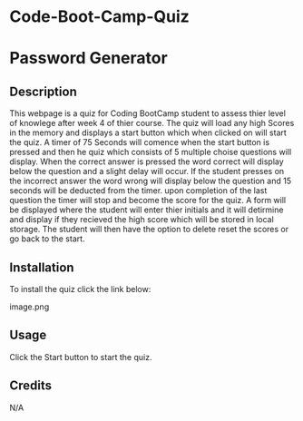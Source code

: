 # Code-Boot-Camp-Quiz

# Password Generator

## Description

This webpage is a quiz for Coding BootCamp student to assess thier level of knowlege after week 4 of thier course. The quiz will load any high Scores in the memory and displays a start button which when clicked on will start the quiz. A timer of 75 Seconds will comence when the start button is pressed and then he quiz which consists of 5 multiple choise questions will display. When the correct answer is pressed the word correct will display below the question and a slight delay will occur. If the student presses on the incorrect answer the word wrong will display below the question and 15 seconds will be deducted from the timer. upon completion of the last question the timer will stop and become the score for the quiz. A form will be displayed where the student will enter thier initials and it will detirmine and display if they recieved the high score which will be stored in local storage. The student will then have the option to delete reset the scores or go back to the start.

## Installation

To install the quiz click the link below:

image.png

## Usage

Click the Start button to start the quiz.

## Credits

N/A
